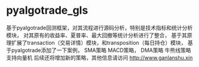 # pyalgotrade_gls

基于pyalgotrade回测框架，对其流程进行源码分析，特别是技术指标和统计分析模块，
对其原有的收益率、夏普率、最大回撤等统计分析进行了整合，
基于其原理扩展了transaction（交易详情）模块，和transposition（每日持仓）模块，
基于pyalgotrade添加了一下案例，
SMA策略
MACD策略，
DMA策略
牛熊线策略
支持向量机
后续还将增加新的策略，其他信息请访问
http://www.ganlanshu.xin
